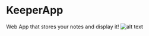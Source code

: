 # KeeperApp
Web App that stores your notes and display it!
![alt text](file:///C:/Users/ragha/OneDrive/Pictures/Screenshots/Screenshot%20(317).png)
